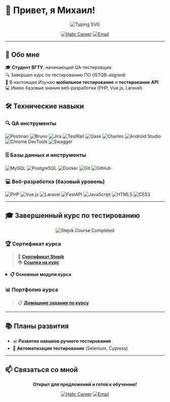 # 👋 Привет, я Михаил!

<div align="center">
  <img src="https://readme-typing-svg.herokuapp.com?font=Fira+Code&pause=1000&color=4A90E2&center=true&vCenter=true&width=750&lines=Инженер+по+ручному+тестированию+•+Стажёр+(Intern)" alt="Typing SVG" />
</div>

<div align="center">
  
[![Habr Career](https://img.shields.io/badge/Habr_Career-4A90E2?style=for-the-badge&logo=habr&logoColor=white)](https://career.habr.com/s1kko)
[![Email](https://img.shields.io/badge/Email-0066CC?style=for-the-badge&logo=gmail&logoColor=white)](mailto:r.melo2015@yandex.ru)

</div>

---

## 🎯 Обо мне

🎓 **Студент ВГТУ**, начинающий QA-тестировщик  
🔍 Завершил курс по тестированию ПО (ISTQB-aligned)  
📱  В настоящее Изучаю **мобильное тестирование** и **тестирование API**  
💻 Имею базовые знания веб-разработки (PHP, Vue.js, Laravel)  

## 🛠️ Технические навыки

### 🔍 QA инструменты
![Postman](https://img.shields.io/badge/Postman-4A90E2?style=for-the-badge&logo=postman&logoColor=white)
![Bruno](https://img.shields.io/badge/Bruno-0066CC?style=for-the-badge&logo=bruno&logoColor=white)
![Jira](https://img.shields.io/badge/Jira-4A90E2?style=for-the-badge&logo=jira&logoColor=white)
![TestRail](https://img.shields.io/badge/TestRail-0066CC?style=for-the-badge&logo=testrail&logoColor=white)
![Qase](https://img.shields.io/badge/Qase-4A90E2?style=for-the-badge&logo=qase&logoColor=white)
![Charles](https://img.shields.io/badge/Charles-0066CC?style=for-the-badge&logo=charles&logoColor=white)
![Android Studio](https://img.shields.io/badge/Android%20Studio-4A90E2?style=for-the-badge&logo=android-studio&logoColor=white)
![Chrome DevTools](https://img.shields.io/badge/Chrome_DevTools-0066CC?style=for-the-badge&logo=googlechrome&logoColor=white)
![Swagger](https://img.shields.io/badge/Swagger-4A90E2?style=for-the-badge&logo=swagger&logoColor=white)

### 🗄️ Базы данных и инструменты
![MySQL](https://img.shields.io/badge/MySQL-0066CC?style=for-the-badge&logo=mysql&logoColor=white)
![PostgreSQL](https://img.shields.io/badge/PostgreSQL-4A90E2?style=for-the-badge&logo=postgresql&logoColor=white)
![Docker](https://img.shields.io/badge/Docker-0066CC?style=for-the-badge&logo=docker&logoColor=white)
![Git](https://img.shields.io/badge/Git-4A90E2?style=for-the-badge&logo=git&logoColor=white)
![GitHub](https://img.shields.io/badge/GitHub-0066CC?style=for-the-badge&logo=github&logoColor=white)

### 💻 Веб-разработка (базовый уровень)
![PHP](https://img.shields.io/badge/PHP-87CEEB?style=for-the-badge&logo=php&logoColor=white)
![Vue.js](https://img.shields.io/badge/Vue.js-B0E0E6?style=for-the-badge&logo=vuedotjs&logoColor=4FC08D)
![Laravel](https://img.shields.io/badge/Laravel-87CEEB?style=for-the-badge&logo=laravel&logoColor=white)
![FastAPI](https://img.shields.io/badge/FastAPI-B0E0E6?style=for-the-badge&logo=fastapi&logoColor=white)
![JavaScript](https://img.shields.io/badge/JavaScript-87CEEB?style=for-the-badge&logo=javascript&logoColor=F7DF1E)
![HTML5](https://img.shields.io/badge/HTML5-B0E0E6?style=for-the-badge&logo=html5&logoColor=E34F26)
![CSS3](https://img.shields.io/badge/CSS3-87CEEB?style=for-the-badge&logo=css3&logoColor=1572B6)

---

## 🎓 Завершенный курс по тестированию

<div align="center">
  <img src="https://img.shields.io/badge/Stepik-Курс_завершен-4A90E2?style=for-the-badge&logo=stepik&logoColor=white" alt="Stepik Course Completed"/>
</div>

### 🏆 Сертификат курса

> 📜 **[Сертификат Stepik](https://stepik.org/cert/2944177)**  
> 📚 **[Ссылка на курс](https://stepik.org/course/245575)**

<details>
<summary><b>📋 Основные модули курса</b></summary>

- **Теория тестирования** (ISTQB)
- **Тест-дизайн** и техники проектирования тестов
- **Тестовая документация** (Тест-кейсы, чек-листы, баг-репорты)
- **Тестирование веб-приложений** и работа с DevTools
- **API тестирование** с Postman (REST/SOAP)
- **Мобильное тестирование** Android/iOS
- **Работа с базами данных** (SQL, MySQL, PostgreSQL)
- **Git/GitHub** для контроля версий

</details>

### 📊 Портфолио курса

> 📋 **[Домашние задания по курсу](https://drive.google.com/drive/folders/1ruW3xBJsAxqJDI-01PkLiIqKk1j0hGxP?usp=sharing)**

---

## 📚 Планы развития

- 📊 **Развитие навыков ручного тестирования**
- 🤖 **Автоматизация тестирования** (Selenium, Cypress)

---

## 📫 Связаться со мной

<div align="center">

**Открыт для предложений и готов к обучению!**

[![Habr Career](https://img.shields.io/badge/Habr_Career-4A90E2?style=for-the-badge&logo=habr&logoColor=white)](https://career.habr.com/s1kko)
[![Email](https://img.shields.io/badge/Email-0066CC?style=for-the-badge&logo=gmail&logoColor=white)](mailto:r.melo2015@yandex.ru)

</div>
